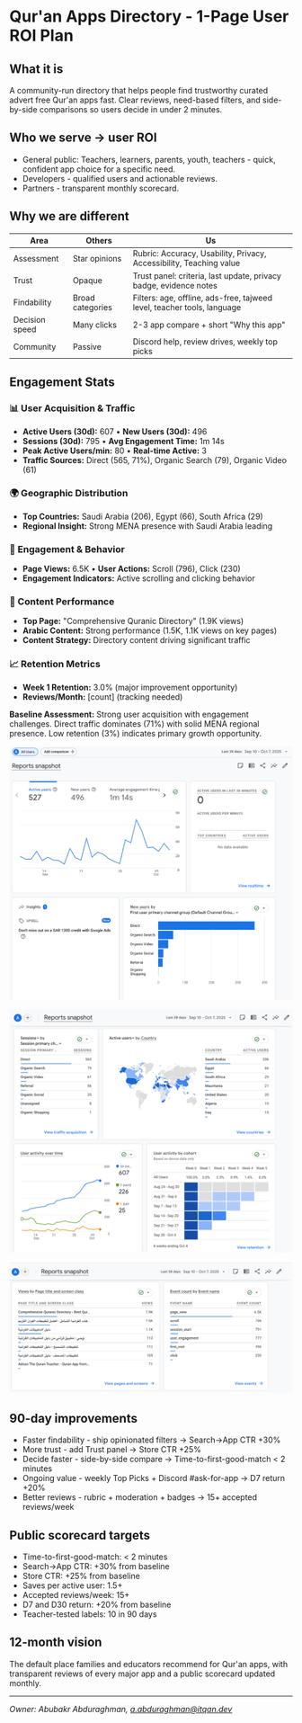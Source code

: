 # Qur'an Apps Directory - 1-Page User ROI Plan

## What it is
A community-run directory that helps people find trustworthy curated advert free Qur'an apps fast. Clear reviews, need-based filters, and side-by-side comparisons so users decide in under 2 minutes.

## Who we serve → user ROI
- General public: Teachers, learners, parents, youth, teachers - quick, confident app choice for a specific need.
- Developers - qualified users and actionable reviews.
- Partners - transparent monthly scorecard.

## Why we are different
| Area | Others | Us |
| - | - | - |
| Assessment | Star opinions | Rubric: Accuracy, Usability, Privacy, Accessibility, Teaching value |
| Trust | Opaque | Trust panel: criteria, last update, privacy badge, evidence notes |
| Findability | Broad categories | Filters: age, offline, ads-free, tajweed level, teacher tools, language |
| Decision speed | Many clicks | 2-3 app compare + short "Why this app" |
| Community | Passive | Discord help, review drives, weekly top picks |

## Engagement Stats

### 📊 User Acquisition & Traffic
- **Active Users (30d):** 607 • **New Users (30d):** 496
- **Sessions (30d):** 795 • **Avg Engagement Time:** 1m 14s
- **Peak Active Users/min:** 80 • **Real-time Active:** 3
- **Traffic Sources:** Direct (565, 71%), Organic Search (79), Organic Video (61)

### 🌍 Geographic Distribution
- **Top Countries:** Saudi Arabia (206), Egypt (66), South Africa (29)
- **Regional Insight:** Strong MENA presence with Saudi Arabia leading

### 🎯 Engagement & Behavior
- **Page Views:** 6.5K • **User Actions:** Scroll (796), Click (230)
- **Engagement Indicators:** Active scrolling and clicking behavior

### 📱 Content Performance
- **Top Page:** "Comprehensive Quranic Directory" (1.9K views)
- **Arabic Content:** Strong performance (1.5K, 1.1K views on key pages)
- **Content Strategy:** Directory content driving significant traffic

### 📈 Retention Metrics
- **Week 1 Retention:** 3.0% (major improvement opportunity)
- **Reviews/Month:** [count] (tracking needed)

**Baseline Assessment:** Strong user acquisition with engagement challenges. Direct traffic dominates (71%) with solid MENA regional presence. Low retention (3%) indicates primary growth opportunity.

![Google Analytics Engagement Dashboard - Last 28 days (Sep 10 - Oct 7, 2025)](./assets/images/engagement-analytics-screenshot.png)

![Google Analytics Traffic Sources & User Geography - Last 28 days (Sep 10 - Oct 7, 2025)](./assets/images/traffic-geography-analytics-screenshot.png)

![Google Analytics Pages & Events Dashboard - Last 28 days (Sep 10 - Oct 7, 2025)](./assets/images/pages-events-analytics-screenshot.png)

## 90-day improvements
- Faster findability - ship opinionated filters → Search→App CTR +30%
- More trust - add Trust panel → Store CTR +25%
- Decide faster - side-by-side compare → Time-to-first-good-match < 2 minutes
- Ongoing value - weekly Top Picks + Discord #ask-for-app → D7 return +20%
- Better reviews - rubric + moderation + badges → 15+ accepted reviews/week

## Public scorecard targets
- Time-to-first-good-match: < 2 minutes
- Search→App CTR: +30% from baseline
- Store CTR: +25% from baseline
- Saves per active user: 1.5+
- Accepted reviews/week: 15+
- D7 and D30 return: +20% from baseline
- Teacher-tested labels: 10 in 90 days

## 12-month vision
The default place families and educators recommend for Qur'an apps, with transparent reviews of every major app and a public scorecard updated monthly.

---

*Owner: Abubakr Abduraghman, a.abduraghman@itqan.dev*
